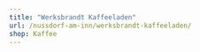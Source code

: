 ```yaml
---
title: "Werksbrandt Kaffeeladen"
url: /nussdorf-am-inn/werksbrandt-kaffeeladen/
shop: Kaffee
---
```

